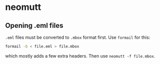 # neomutt

## Opening .eml files

`.eml` files must be converted to `.mbox` format first. Use `formail` for this:

```sh
formail -b < file.eml > file.mbox
```

which mostly adds a few extra headers. Then use `neomutt -f file.mbox`.
